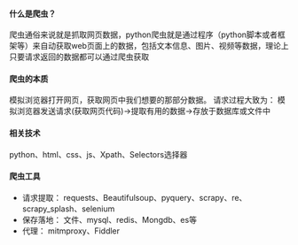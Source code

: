 #### 什么是爬虫？
爬虫通俗来说就是抓取网页数据，python爬虫就是通过程序（python脚本或者框架等）来自动获取web页面上的数据，包括文本信息、图片、视频等数据，理论上只要请求返回的数据都可以通过爬虫获取

#### 爬虫的本质
模拟浏览器打开网页，获取网页中我们想要的那部分数据。
请求过程大致为： 模拟浏览器发送请求(获取网页代码)->提取有用的数据->存放于数据库或文件中

#### 相关技术
  python、html、css、js、Xpath、Selectors选择器

#### 爬虫工具
  - 请求提取： requests、Beautifulsoup、pyquery、scrapy、re、scrapy_splash、selenium
  - 保存落地： 文件、mysql、redis、Mongdb、es等
  - 代理： mitmproxy、Fiddler






